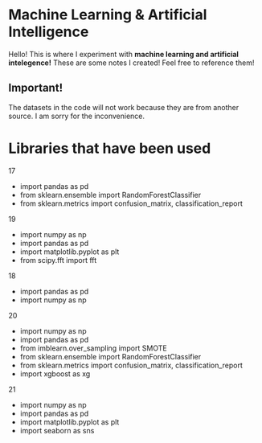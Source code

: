 # Machine Learning & Artificial Intelligence

Hello! This is where I experiment with **machine learning and artificial intelegence!** These are some notes I created! Feel free to reference them!

## Important!
The datasets in the code will not work because they are from another source. I am sorry for the inconvenience.

# Libraries that have been used

17

- import pandas as pd
- from sklearn.ensemble import RandomForestClassifier
- from sklearn.metrics import confusion_matrix, classification_report

19

- import numpy as np
- import pandas as pd
- import matplotlib.pyplot as plt
- from scipy.fft import fft

18

- import pandas as pd
- import numpy as np

20

- import numpy as np
- import pandas as pd
- from imblearn.over_sampling import SMOTE
- from sklearn.ensemble import RandomForestClassifier
- from sklearn.metrics import confusion_matrix, classification_report
- import xgboost as xg

21

- import numpy as np
- import pandas as pd
- import matplotlib.pyplot as plt
- import seaborn as sns